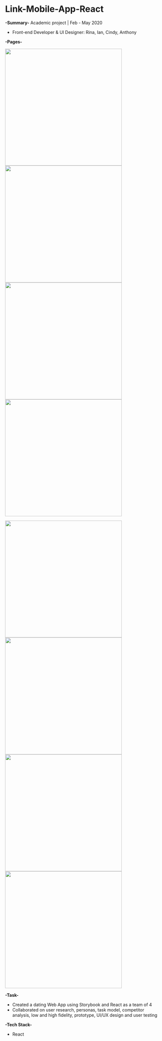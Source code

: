 # Link-Mobile-App-React





**-Summary-**
 Academic project | Feb - May 2020

- Front-end Developer & UI Designer: Rina, Ian, Cindy, Anthony

**-Pages-**

<img height="380" width="Auto" src="https://user-images.githubusercontent.com/55810731/103399108-5e547100-4af4-11eb-91b6-5988fc48f8de.png" /> <img height="380" width="Auto" src="https://user-images.githubusercontent.com/55810731/103398971-c9517800-4af3-11eb-9712-c83c2e067ee7.png" /> <img height="380" width="Auto" src="https://user-images.githubusercontent.com/55810731/103398996-e2f2bf80-4af3-11eb-9291-9a9dda55498b.png" /> <img height="380" width="Auto" src="https://user-images.githubusercontent.com/55810731/103399011-f9008000-4af3-11eb-9d0f-7ce572082d18.png" />

<img height="380" width="Auto" src="https://user-images.githubusercontent.com/55810731/103399020-00c02480-4af4-11eb-9314-3bc20cd0f066.png" /> <img height="380" width="Auto" src="https://user-images.githubusercontent.com/55810731/103399048-19c8d580-4af4-11eb-834e-24c0118fbdde.png" /> <img height="380" width="Auto" src="https://user-images.githubusercontent.com/55810731/103399149-79bf7c00-4af4-11eb-8367-40230bf63ae2.png" /> <img height="380" width="Auto" src="https://user-images.githubusercontent.com/55810731/103399153-7e843000-4af4-11eb-803a-ffc257a3329b.png" />


  
**-Task-**
-	Created a dating Web App using Storybook and React as a team of 4
- Collaborated on user research, personas, task model, competitor analysis, low and high fidelity, prototype, UI/UX design and user testing
  
**-Tech Stack-**
- React

